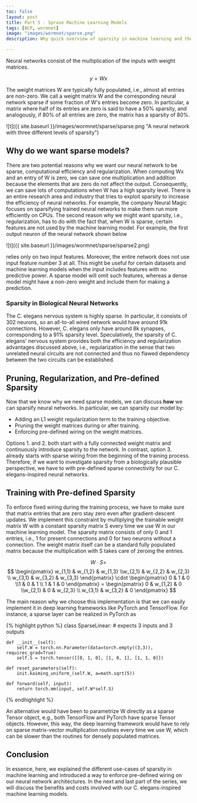 ```yaml
---
toc: false
layout: post
title: Part 5 - Sprase Machine Learning Models
tags: [NCP, wormnet]
image: "images/wormnet/sparse.png"
description: Why quick overview of sparsity in machine learning and the NCPs

---
```


Neural networks consist of the multiplication of the inputs with weight matrices.

$$ y = Wx $$

The weight matrices W are typically fully populated, i.e., almost all entries are non-zero.
We call a weight matrix W and the corresponding neural network sparse if some fraction of W's entries become zero. In particular, a matrix where half of its entries are zero is said to have a 50% sparsity, and analogously, if 80% of all entries are zero, the matrix has a sparsity of 80%.

![t]({{ site.baseurl }}/images/wormnet/sparse/sparse.png "A neural network with three different levels of sparsity")


## Why do we want sparse models?
There are two potential reasons why we want our neural network to be sparse, computational efficiency and regularization.
When computing Wx and an entry of W is zero, we can save one multiplication and addition because the elements that are zero do not affect the output. Consequently, we can save lots of computations when W has a high sparsity level. There is an entire research area and industry that tries to exploit sparsity to increase the efficiency of neural networks. For example, the company Neural Magic focuses on sparsifying trained neural networks to make them run more efficiently on CPUs. 
The second reason why we might want sparsity, i.e., regularization, has to do with the fact that, when W is sparse, certain features are not used by the machine learning model. 
For example, the first output neuron of the neural network shown below

![t]({{ site.baseurl }}/images/wormnet/sparse/sparse2.png)

relies only on two input features. Moreover, the entire network does not use input feature number 3 at all.
This might be useful for certain datasets and machine learning models when the input includes features with no predictive power. A sparse model will omit such features, whereas a dense model might have a non-zero weight and include them for making a prediction.

### Sparsity in Biological Neural Networks
The C. elegans nervous system is highly sparse. In particular, it consists of 302 neurons, so an all-to-all wired network would have around 91k connections. However, C. elegans only have around 8k synapses, corresponding to a 91% sparsity level.
Speculatively, the sparsity of C. elegans' nervous system provides both the efficiency and regularization advantages discussed above, i.e., regularization in the sense that two unrelated neural circuits are not connected and thus no flawed dependency between the two circuits can be established.

## Pruning, Regularization, and Pre-defined Sparsity
Now that we know why we need sparse models, we can discuss **how** we can sparsify neural networks.
In particular, we can sparsity our model by:

- Adding an L1 weight regularization term to the training objective.
- Pruning the weight matrices during or after training.
- Enforcing pre-defined wiring on the weight matrices.

Options 1. and 2. both start with a fully connected weight matrix and continuously introduce sparsity to the network. In contrast, option 3. already starts with sparse wiring from the beginning of the training process. Therefore, if we want to investigate sparsity from a biologically plausible perspective, we have to with pre-defined sparse connectivity for our C. elegans-inspired neural networks.
 
## Training with Pre-defined Sparsity
To enforce fixed wiring during the training process, we have to make sure that matrix entries that are zero stay zero even after gradient-descent updates.
We implement this constraint by multiplying the trainable weight matrix W with a constant sparsity matrix S every time we use W in our machine learning model. The sparsity matrix consists of only 0 and 1 entries, i.e., 1 for present connections and 0 for two neurons without a connection. The weight matrix itself can be a standard fully populated matrix because the multiplication with S takes care of zeroing the entries.

$$ W \cdot S = $$
$$ \begin{pmatrix} w_{1,1} & w_{1,2} & w_{1,3} \\w_{2,1} & w_{2,2} & w_{2,3} \\ w_{3,1} & w_{3,2} & w_{3,3} \end{pmatrix} \cdot \begin{pmatrix} 0 & 1 & 0 \\1 & 0 & 1 \\ 1 & 1 & 0 \end{pmatrix} = \begin{pmatrix} 0  & w_{1,2} & 0 \\w_{2,1} & 0 & w_{2,3} \\ w_{3,1} & w_{3,2} & 0 \end{pmatrix} $$


The main reason why we choose this implementation is that we can easily implement it in deep learning frameworks like PyTorch and TensorFlow. For instance, a sparse layer can be realized in PyTorch as


{% highlight python %}
class SparseLinear:
    # expects 3 inputs and 3 outputs

    def __init__(self):
        self.W = torch.nn.Parameter(data=torch.empty((3,3)), requires_grad=True)
        self.S = torch.tensor([[0, 1, 0], [1, 0, 1], [1, 1, 0]])

    def reset_parameters(self):
        init.kaiming_uniform_(self.W, a=math.sqrt(5))
        
    def forward(self, input):
        return torch.mm(input, self.W*self.S)

{% endhighlight %}

An alternative would have been to parametrize W directly as a sparse Tensor object, e.g., both TensorFlow and PyTorch have sparse Tensor objects.
However, this way, the deep learning framework would have to rely on sparse matrix-vector multiplication routines every time we use W, which can be slower than the routines for densely populated matrices.

## Conclusion
In essence, here, we explained the different use-cases of sparsity in machine learning and introduced a way to enforce pre-defined wiring on our neural network architectures.
In the next and last part of the series, we will discuss the benefits and costs involved with our C. elegans-inspired machine learning models.
 

